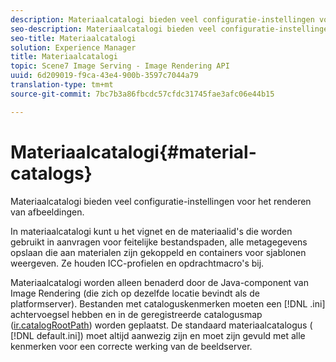 ```yaml
---
description: Materiaalcatalogi bieden veel configuratie-instellingen voor het renderen van afbeeldingen.
seo-description: Materiaalcatalogi bieden veel configuratie-instellingen voor het renderen van afbeeldingen.
seo-title: Materiaalcatalogi
solution: Experience Manager
title: Materiaalcatalogi
topic: Scene7 Image Serving - Image Rendering API
uuid: 6d209019-f9ca-43e4-900b-3597c7044a79
translation-type: tm+mt
source-git-commit: 7bc7b3a86fbcdc57cfdc31745fae3afc06e44b15

---
```



# Materiaalcatalogi{#material-catalogs}

Materiaalcatalogi bieden veel configuratie-instellingen voor het renderen van afbeeldingen.

In materiaalcatalogi kunt u het vignet en de materiaalid&#39;s die worden gebruikt in aanvragen voor feitelijke bestandspaden, alle metagegevens opslaan die aan materialen zijn gekoppeld en containers voor sjablonen weergeven. Ze houden ICC-profielen en opdrachtmacro&#39;s bij.

Materiaalcatalogi worden alleen benaderd door de Java-component van Image Rendering (die zich op dezelfde locatie bevindt als de platformserver). Bestanden met cataloguskenmerken moeten een [!DNL .ini] achtervoegsel hebben en in de geregistreerde catalogusmap ([ir.catalogRootPath](../../../../../../ir-api/server-admin/image-rendering-api-ref/c-ir-server-administration/c-ir-configuration-settings-reference/c-ir-catalog-folder.md#concept-1c1d308112054bb99e3895c3fb8ca5f7)) worden geplaatst. De standaard materiaalcatalogus ( [!DNL default.ini]) moet altijd aanwezig zijn en moet zijn gevuld met alle kenmerken voor een correcte werking van de beeldserver.
